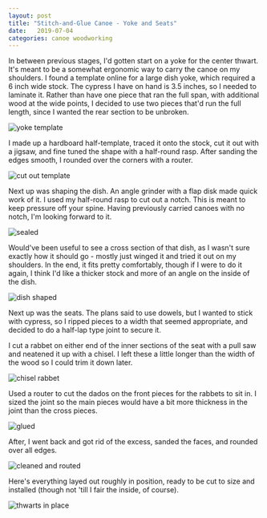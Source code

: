 ```yaml
---
layout: post
title: "Stitch-and-Glue Canoe - Yoke and Seats"
date:   2019-07-04
categories: canoe woodworking
---
```


In between previous stages, I'd gotten start on a yoke for the center thwart.
It's meant to be a somewhat ergonomic way to carry the canoe on my shoulders. I
found a template online for a large dish yoke, which required a 6 inch wide
stock. The cypress I have on hand is 3.5 inches, so I needed to laminate it.
Rather than have one piece that ran the full span, with additional wood at the
wide points, I decided to use two pieces that'd run the full length, since I
wanted the rear section to be unbroken.

![yoke template](https://i.imgur.com/YZporAT.jpg)

I made up a hardboard half-template, traced it onto the stock, cut it out with a
jigsaw, and fine tuned the shape with a half-round rasp. After sanding
the edges smooth, I rounded over the corners with a router.

![cut out template](https://i.imgur.com/DZGzmzW.jpg)

Next up was shaping the dish. An angle grinder with a flap disk made quick work
of it. I used my half-round rasp to cut out a notch. This is meant to keep
pressure off your spine. Having previously carried canoes with no notch, I'm
looking forward to it.

![sealed](https://i.imgur.com/WeI37Oo.jpg)

Would've been useful to see a cross section of that dish,
as I wasn't sure exactly how it should go - mostly just winged it and tried it
out on my shoulders. In the end, it fits pretty comfortably, though if I were to
do it again, I think I'd like a thicker stock and more of an angle on the inside
of the dish.

![dish shaped](https://i.imgur.com/V6W2Ta9.jpg)

Next up was the seats. The plans said to use dowels, but I wanted to stick with
cypress, so I ripped pieces to a width that seemed appropriate, and decided to
do a half-lap type joint to secure it.

I cut a rabbet on either end of the inner sections of the seat with a pull saw
and neatened it up with a chisel. I left these a little longer than the width of
the wood so I could trim it down later.

![chisel rabbet](https://i.imgur.com/cgoJauk.jpg)

Used a router to cut the dados on the front pieces for the rabbets to sit in. I
sized the joint so the main pieces would have a bit more thickness in the joint
than the cross pieces.

![glued](https://i.imgur.com/DSmTn68.jpg)

After, I went back and got rid of the excess, sanded the faces, and rounded over
all edges.

![cleaned and routed](https://i.imgur.com/Yzagz2W.jpg)

Here's everything layed out roughly in position, ready to be cut to size and
installed (though not 'till I fair the inside, of course).

![thwarts in place](https://i.imgur.com/76LnZ8t.jpg)
